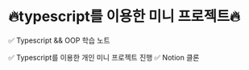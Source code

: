 # 🔥typescript를 이용한 미니 프로젝트🔥
✅ Typescript && OOP 학습 노트 <p />
✅ Typescript를 이용한 개인 미니 프로젝트 진행
✅ Notion 클론
